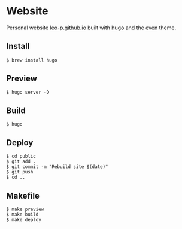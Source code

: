 # Website

Personal website [leo-p.github.io](https://leo-p.github.io/) built with [hugo](https://gohugo.io) and the [even](https://gohugo.io) theme.

## Install
```console
$ brew install hugo
```

## Preview
```console
$ hugo server -D
```

## Build
```console
$ hugo
```

## Deploy
```console
$ cd public
$ git add .
$ git commit -m "Rebuild site $(date)"
$ git push
$ cd ..
```

## Makefile
```console
$ make preview
$ make build
$ make deploy
```
